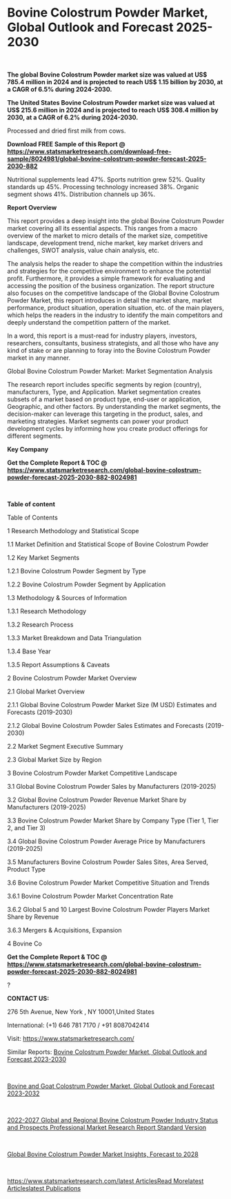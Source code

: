 <h1>Bovine Colostrum Powder Market, Global Outlook and Forecast 2025-2030</h1><br/><p><strong>The global Bovine Colostrum Powder market size was valued at US$ 785.4 million in 2024 and is projected to reach US$ 1.15 billion by 2030, at a <strong>CAGR</strong> of 6.5% during 2024-2030.</strong></p>
 
 
 
 <p><strong>The United States Bovine Colostrum Powder market size was valued at US$ 215.6 million in 2024 and is projected to reach US$ 308.4 million by 2030, at a <strong>CAGR</strong> of 6.2% during 2024-2030.</strong></p>
 
 
 
 <p>Processed and dried first milk from cows.</p>
 
 
 
 <p><strong>Download FREE Sample of this Report @ <a href="https://www.statsmarketresearch.com/download-free-sample/8024981/global-bovine-colostrum-powder-forecast-2025-2030-882">https://www.statsmarketresearch.com/download-free-sample/8024981/global-bovine-colostrum-powder-forecast-2025-2030-882</a></strong></p>
 
 
 
 <p>Nutritional supplements lead 47%. Sports nutrition grew 52%. Quality standards up 45%. Processing technology increased 38%. Organic segment shows 41%. Distribution channels up 36%.</p>
 
 
 
 <p><strong style="text-align:center">Report Overview</strong></p>
 
 
 
 <p>This report provides a deep insight into the global Bovine Colostrum Powder market covering all its essential aspects. This ranges from a macro overview of the market to micro details of the market size, competitive landscape, development trend, niche market, key market drivers and challenges, SWOT analysis, value chain analysis, etc.</p>
 
 
 
 <p>The analysis helps the reader to shape the competition within the industries and strategies for the competitive environment to enhance the potential profit. Furthermore, it provides a simple framework for evaluating and accessing the position of the business organization. The report structure also focuses on the competitive landscape of the Global Bovine Colostrum Powder Market, this report introduces in detail the market share, market performance, product situation, operation situation, etc. of the main players, which helps the readers in the industry to identify the main competitors and deeply understand the competition pattern of the market.</p>
 
 
 
 <p>In a word, this report is a must-read for industry players, investors, researchers, consultants, business strategists, and all those who have any kind of stake or are planning to foray into the Bovine Colostrum Powder market in any manner.</p>
 
 
 
 <p>Global Bovine Colostrum Powder Market: Market Segmentation Analysis</p>
 
 
 
 <p>The research report includes specific segments by region (country), manufacturers, Type, and Application. Market segmentation creates subsets of a market based on product type, end-user or application, Geographic, and other factors. By understanding the market segments, the decision-maker can leverage this targeting in the product, sales, and marketing strategies. Market segments can power your product development cycles by informing how you create product offerings for different segments.</p>
 
 
 
 <p><strong>Key Company</strong></p>
 
 
 
 <div><b>Get the Complete Report & TOC @ <a href="https://www.statsmarketresearch.com/global-bovine-colostrum-powder-forecast-2025-2030-882-8024981">https://www.statsmarketresearch.com/global-bovine-colostrum-powder-forecast-2025-2030-882-8024981</a></b></div>
 
 
 
 <p><br />
 
 <b>Table of content</b></p>
 
 
 
 <p>Table of Contents<br />
 
 1 Research Methodology and Statistical Scope<br />
 
 1.1 Market Definition and Statistical Scope of Bovine Colostrum Powder<br />
 
 1.2 Key Market Segments<br />
 
 1.2.1 Bovine Colostrum Powder Segment by Type<br />
 
 1.2.2 Bovine Colostrum Powder Segment by Application<br />
 
 1.3 Methodology & Sources of Information<br />
 
 1.3.1 Research Methodology<br />
 
 1.3.2 Research Process<br />
 
 1.3.3 Market Breakdown and Data Triangulation<br />
 
 1.3.4 Base Year<br />
 
 1.3.5 Report Assumptions & Caveats<br />
 
 2 Bovine Colostrum Powder Market Overview<br />
 
 2.1 Global Market Overview<br />
 
 2.1.1 Global Bovine Colostrum Powder Market Size (M USD) Estimates and Forecasts (2019-2030)<br />
 
 2.1.2 Global Bovine Colostrum Powder Sales Estimates and Forecasts (2019-2030)<br />
 
 2.2 Market Segment Executive Summary<br />
 
 2.3 Global Market Size by Region<br />
 
 3 Bovine Colostrum Powder Market Competitive Landscape<br />
 
 3.1 Global Bovine Colostrum Powder Sales by Manufacturers (2019-2025)<br />
 
 3.2 Global Bovine Colostrum Powder Revenue Market Share by Manufacturers (2019-2025)<br />
 
 3.3 Bovine Colostrum Powder Market Share by Company Type (Tier 1, Tier 2, and Tier 3)<br />
 
 3.4 Global Bovine Colostrum Powder Average Price by Manufacturers (2019-2025)<br />
 
 3.5 Manufacturers Bovine Colostrum Powder Sales Sites, Area Served, Product Type<br />
 
 3.6 Bovine Colostrum Powder Market Competitive Situation and Trends<br />
 
 3.6.1 Bovine Colostrum Powder Market Concentration Rate<br />
 
 3.6.2 Global 5 and 10 Largest Bovine Colostrum Powder Players Market Share by Revenue<br />
 
 3.6.3 Mergers & Acquisitions, Expansion<br />
 
 4 Bovine Co</p>
 
 
 
 <div><b>Get the Complete Report & TOC @ <a href="https://www.statsmarketresearch.com/global-bovine-colostrum-powder-forecast-2025-2030-882-8024981">https://www.statsmarketresearch.com/global-bovine-colostrum-powder-forecast-2025-2030-882-8024981</a></b></div>
 
 
 
 <p>? </p>
 
 
 
 <p><b>CONTACT US:</b><br />
 
 276 5th Avenue, New York , NY 10001,United States<br />
 
 International: (+1) 646 781 7170 / +91 8087042414<br />
 
 Visit: <a href="https://www.statsmarketresearch.com/">https://www.statsmarketresearch.com/</a><br />
 
 Similar Reports: <a href="https://www.statsmarketresearch.com/global-bovine-colostrum-powder-forecast-2025-2030-882-8024981">Bovine Colostrum Powder Market, Global Outlook and Forecast 2023-2030</a><br />
 
 <br />
 
 <a href="https://www.statsmarketresearch.com/global-bovine-colostrum-powder-forecast-2025-2030-882-8024981">Bovine and Goat Colostrum Powder Market, Global Outlook and Forecast 2023-2032</a><br />
 
 <br />
 
 <a href="https://www.statsmarketresearch.com/global-bovine-colostrum-powder-forecast-2025-2030-882-8024981">2022-2027 Global and Regional Bovine Colostrum Powder Industry Status and Prospects Professional Market Research Report Standard Version</a><br />
 
 <br />
 
 <a href="https://www.statsmarketresearch.com/global-bovine-colostrum-powder-forecast-2025-2030-882-8024981">Global Bovine Colostrum Powder Market Insights, Forecast to 2028</a><br />
 
 <br />
 
 <a href="https://gyeongbokgung.com">https://www.statsmarketresearch.com/</a><a href="https://hallyeomaritime.com">latest Articles</a><a href="https://jingwansa.com">Read More</a><a href="https://nguoiviet.jp/">latest Articles</a><a href="https://www.intelmarketresearch.com/">latest Publications</a></p>